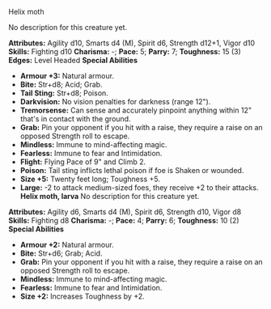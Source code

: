 Helix moth

No description for this creature yet.

**Attributes:** Agility d10, Smarts d4 (M), Spirit d6, Strength d12+1,
Vigor d10
**Skills:** Fighting d10
**Charisma:** -; **Pace:** 5; **Parry:** 7; **Toughness:** 15 (3)
**Edges:** Level Headed
**Special Abilities**
- **Armour +3:** Natural armour.
- **Bite:** Str+d8; Acid; Grab.
- **Tail Sting:** Str+d8; Poison.
- **Darkvision:** No vision penalties for darkness (range 12").
- **Tremorsense:** Can sense and accurately pinpoint anything within
12" that's in contact with the ground.
- **Grab:** Pin your opponent if you hit with a raise, they require a
raise on an opposed Strength roll to escape.
- **Mindless:** Immune to mind-affecting magic.
- **Fearless:** Immune to fear and Intimidation.
- **Flight:** Flying Pace of 9" and Climb 2.
- **Poison:** Tail sting inflicts lethal poison if foe is Shaken or
wounded.
- **Size +5:** Twenty feet long; Toughness +5.
- **Large:** -2 to attack medium-sized foes, they receive +2 to their
attacks.
**Helix moth, larva**
No description for this creature yet.

**Attributes:** Agility d6, Smarts d4 (M), Spirit d6, Strength d10,
Vigor d8
**Skills:** Fighting d8
**Charisma:** -; **Pace:** 4; **Parry:** 6; **Toughness:** 10 (2)
**Special Abilities**
- **Armour +2:** Natural armour.
- **Bite:** Str+d6; Grab; Acid.
- **Grab:** Pin your opponent if you hit with a raise, they require a
raise on an opposed Strength roll to escape.
- **Mindless:** Immune to mind-affecting magic.
- **Fearless:** Immune to fear and Intimidation.
- **Size +2:** Increases Toughness by +2.

